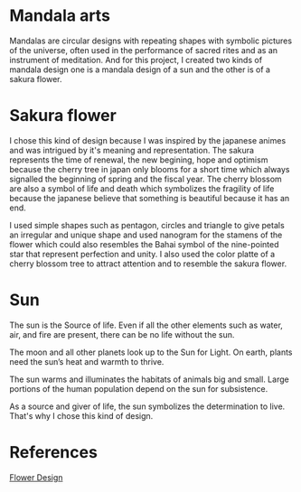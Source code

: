 # Mandala arts
Mandalas are circular designs with repeating shapes with symbolic pictures of the universe, often used in the performance of sacred rites and as an instrument of meditation.
And for this project, I created two kinds of mandala design one is a mandala design of a sun and the other is of a sakura flower.
# Sakura flower
I chose this kind of design because I was inspired by the japanese animes and was intrigued by it's meaning and representation. The sakura represents the time of renewal, the new begining, hope and optimism because the cherry tree in japan only blooms for a short time which always signalled the beginning of spring and the fiscal year. The cherry blossom are also a symbol of  life and death which symbolizes the fragility of life because the japanese believe that something is beautiful because it has an end.

I used simple shapes such as pentagon, circles and triangle to give petals an irregular and unique shape and used nanogram for the stamens of the flower which could also resembles the Bahai symbol of the nine-pointed star that represent perfection and unity. I also used the color platte of a cherry blossom tree to attract attention and to resemble the sakura flower. 
# Sun
The sun is the Source of life. Even if all the other elements such as water, air, and fire are present, there can be no life without the sun.

The moon and all other planets look up to the Sun for Light. On earth, plants need the sun’s heat and warmth to thrive.

The sun warms and illuminates the habitats of animals big and small. Large portions of the human population depend on the sun for subsistence.

As a source and giver of life, the sun symbolizes the determination to live. 
That's why I chose this kind of design.

# References
[Flower Design](https://www.youtube.com/shorts/Mw4OLSla52I?&ab_channel=Feedium)
[](https://www.youtube.com/shorts/Mw4OLSla52I?&ab_channel=Feedium)
